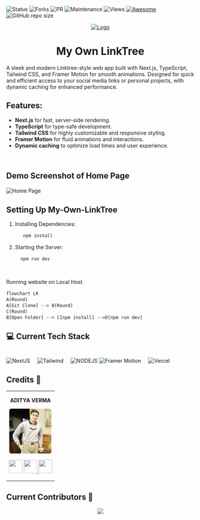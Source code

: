 
![Status](https://img.shields.io/website-up-down-green-red/https/srmsigkddlinktree.vercel.app/.svg)
![Forks](https://img.shields.io/github/forks/srmsigkdd/Linktree.svg)
![PR](https://img.shields.io/github/issues-pr/srmsigkdd/Linktree.svg)
![Maintenance](https://img.shields.io/badge/Maintained%3F-yes-green.svg)
![Views](https://views.whatilearened.today/views/github/srmsigkdd/Linktree.svg)
[![Awesome](https://awesome.re/badge.svg)](https://awesome.re)
![GitHub repo size](https://img.shields.io/github/repo-size/srmsigkdd/Linktree)

<p align="center">
  <a href="avlinktree.vercel.app">
    <img alt = "Logo" height="150" width="150" src = "https://raw.githubusercontent.com/srmsigkdd/Linktree/refs/heads/main/app/favicon.ico">
  </a>

</p>
<h1 align="center" >My Own LinkTree </h1>

  
</p>

A sleek and modern Linktree-style web app built with Next.js, TypeScript, Tailwind CSS, and Framer Motion for smooth animations. Designed for quick and efficient access to your social media links or personal projects, with dynamic caching for enhanced performance.

## Features:
- **Next.js** for fast, server-side rendering.
- **TypeScript** for type-safe development.
- **Tailwind CSS** for highly customizable and responsive styling.
- **Framer Motion** for fluid animations and interactions.
- **Dynamic caching** to optimize load times and user experience.

<br>

## Demo Screenshot of Home Page
<img align="center" alt="Home Page"  src="https://raw.githubusercontent.com/srmsigkdd/Linktree/main/public/ss.png">

## Setting Up My-Own-LinkTree

1. Installing Dependencies:
    ```bash
       npm install

2. Starting the Server:
    ```bash
      npm run dev
<br>

<p>Running website on Local Host</p>

```mermaid
flowchart LR
A(Round)
A[Git Clone] --> B(Round)
C(Round)
B[Open Folder] --> C[npm install] -->D[npm run dev]
```

 ## 💻 Current Tech Stack
<div style="display: inline_block"><br>
  <img align="center" alt="NextJS" height="30" width="140" src="https://upload.wikimedia.org/wikipedia/commons/thumb/8/8e/Nextjs-logo.svg/2560px-Nextjs-logo.svg.png" style="margin-right: 15px;">
  <img align="center" alt="Tailwind" height="45" width="145" src="https://seeklogo.com/images/T/tailwind-css-logo-89E99D7181-seeklogo.com.png" style="margin-right: 15px;">
  <img align="center" alt="NODEJS" height="50" width="45" src="https://static-00.iconduck.com/assets.00/node-js-icon-454x512-nztofx17.png">
  <img align="center" alt="Framer Motion" height="50" width="60" src="https://user-images.githubusercontent.com/38039349/60953119-d3c6f300-a2fc-11e9-9596-4978e5d52180.png" style="margin-right: 15px;">
  <img align="center" alt="Vercel" height="30" width="130" src="https://upload.wikimedia.org/wikipedia/commons/thumb/5/5e/Vercel_logo_black.svg/2560px-Vercel_logo_black.svg.png">
</div>

<div><h2><strong>Credits 🔻</strong></h2></div>

<table align="center">
<tr align="center">
<td>

**ADITYA VERMA**

<p align="center">
<img src = "https://raw.githubusercontent.com/ADITYAVOFFICIAL/ADITYAVOFFICIAL/main/pics/adityav.png"  height="120" alt="Aditya Verma">
</p>
<p align="center">
<a href = "https://github.com/ADITYAVOFFICIAL"><img src = "https://img.icons8.com/3d-fluency/94/github.png" width="36" height = "36"/></a>
<a href = "https://www.linkedin.com/in/aditya-verma-real/">
<img src = "https://img.icons8.com/color/48/linkedin.png" width="36" height="36"/>
</a>
<a href = "https://medium.com/@adityaver">
<img src = "https://img.icons8.com/stickers/100/medium-logo.png" width="36" height="36"/>
</a>
</p>
</td>
</table>

 ## Current Contributors 🔻
<div align="center">
  <a href="https://github.com/srmsigkdd/Linktree/graphs/contributors">
  <img src="https://contrib.rocks/image?repo=srmsigkdd/Linktree" />
</a>
</div>

